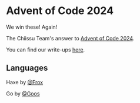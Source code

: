 # Advent of Code 2024

We win these! Again!

The Chiissu Team's answer to [Advent of Code 2024](https://adventofcode.com/2024).

You can find our write-ups [here](https://github.com/Chiissu/AOC-2024/wiki).

## Languages

Haxe by [@Frox](https://github.com/Froxcey/)

Go by [@Goos](https://github.com/MrSerge01)

